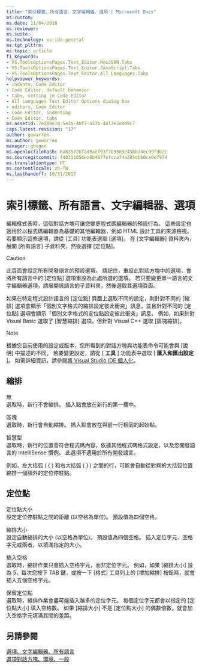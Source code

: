 ```yaml
---
title: "索引標籤、所有語言、文字編輯器、選項 | Microsoft Docs"
ms.custom: 
ms.date: 11/04/2016
ms.reviewer: 
ms.suite: 
ms.technology: vs-ide-general
ms.tgt_pltfrm: 
ms.topic: article
f1_keywords:
- VS.ToolsOptionsPages.Text_Editor.ResJSON.Tabs
- VS.ToolsOptionsPages.Text_Editor.JavaScript.Tabs
- VS.ToolsOptionsPages.Text_Editor.All_Languages.Tabs
helpviewer_keywords:
- indents, Code Editor
- Code Editor, default behavior
- tabs, setting in Code Editor
- All Languages Text Editor Options dialog box
- editors, Code Editor
- Code Editor, indenting
- Code Editor, tabs
ms.assetid: 7e208e1d-5e3a-4bf7-a27b-4417e3e049c7
caps.latest.revision: "17"
author: gewarren
ms.author: gewarren
manager: ghogen
ms.openlocfilehash: 6a83572bfad9aef93f7b5589e45bb24ec99fdb2c
ms.sourcegitcommit: f40311056ea0b4677efcca74a285dbb0ce0e7974
ms.translationtype: HT
ms.contentlocale: zh-TW
ms.lasthandoff: 10/31/2017
---
```

# <a name="options-text-editor-all-languages-tabs"></a>索引標籤、所有語言、文字編輯器、選項
編輯樣式表時，這個對話方塊可讓您變更程式碼編輯器的預設行為。 這些設定也適用於以程式碼編輯器為基礎的其他編輯器，例如 HTML 設計工具的來源檢視。 若要顯示這些選項，請從 [工具] 功能表選取 [選項]。 在 [文字編輯器] 資料夾內，展開 [所有語言] 子資料夾，然後選擇 [定位點]。  
  
> [!CAUTION]
>  此頁面會設定所有開發語言的預設選項。 請記住，重設此對話方塊中的選項，會將所有語言中的 [定位點] 選項重設為此處所選的選項。 若只要變更單一語言的文字編輯器選項，請展開該語言的子資料夾，然後選取其選項頁面。  
  
 如果在特定程式設計語言的 [定位點] 頁面上選取不同的設定，則針對不同的 [縮排] 選項會顯示「個別文字格式的縮排設定彼此衝突」訊息，並且針對不同的 [定位點] 選項會顯示「個別文字格式的定位點設定彼此衝突」訊息。 例如，如果針對 Visual Basic 選取了 [智慧縮排] 選項，但針對 Visual C++ 選取 [區塊縮排]。  
  
> [!NOTE]
>  根據您目前使用的設定或版本，您所看到的對話方塊與功能表命令可能會與 [說明] 中描述的不同。 若要變更設定，請從 [ **工具** ] 功能表中選取 [ **匯入和匯出設定** ]。 如需詳細資訊，請參閱[將 Visual Studio IDE 個人化](../../ide/personalizing-the-visual-studio-ide.md)。  
  
## <a name="indenting"></a>縮排  
 無  
 選取時，新行不會縮排。 插入點會放在新行的第一欄中。  
  
 區塊  
 選取時，新行會自動縮排。 插入點會放在與前一行相同的起始點。  
  
 智慧型  
 選取時，新行的位置會符合程式碼內容，依據其他程式碼格式設定，以及您開發語言的 IntelliSense 慣例。 此選項不適用於所有開發語言。  
  
 例如，左大括弧 ( { ) 和右大括弧 ( } ) 之間的行，可能會自動從對齊的大括弧位置縮排一個額外的定位停駐點。  
  
## <a name="tabs"></a>定位點  
 定位點大小  
 設定定位停駐點之間的距離 (以空格為單位)。 預設值為四個空格。  
  
 縮排大小  
 設定自動縮排的大小 (以空格為單位)。 預設值為四個空格。 插入定位字元、空格字元或兩者，以填滿指定的大小。  
  
 插入空格  
 選取時，縮排作業只會插入空格字元，而非定位字元。 例如，如果 [縮排大小] 設為 5，每次您按下 TAB 鍵，或按一下 [格式] 工具列上的 [增加縮排] 按鈕時，就會插入五個空格字元。  
  
 保留定位點  
 選取時，縮排作業會盡可能插入越多的定位字元。 每個定位字元都會以指定的 [定位點大小] 填入空格數。 如果 [縮排大小] 不是 [定位點大小] 的偶數倍數，就會加入空格字元填滿其間的差距。  
  
## <a name="see-also"></a>另請參閱  
 [選項、文字編輯器、所有語言](../../ide/reference/options-text-editor-all-languages.md)   
 [選項對話方塊、環境、一般](../../ide/reference/general-environment-options-dialog-box.md)